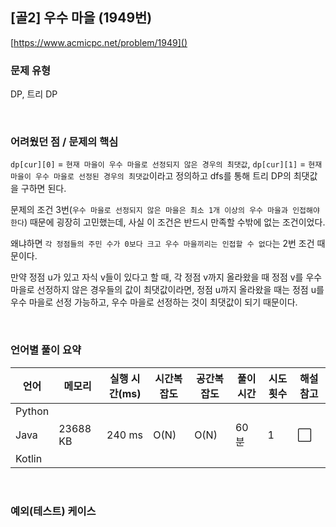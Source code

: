 ## [골2] 우수 마을 (1949번)

[https://www.acmicpc.net/problem/1949]()

### 문제 유형

DP, 트리 DP

<br>

### 어려웠던 점 / 문제의 핵심

`dp[cur][0]` = `현재 마을이 우수 마을로 선정되지 않은 경우의 최댓값`, `dp[cur][1]` = `현재 마을이 우수 마을로 선정된 경우의 최댓값`이라고 정의하고 dfs를 통해 트리 DP의 최댓값을 구하면 된다.

문제의 조건 3번(`우수 마을로 선정되지 않은 마을은 최소 1개 이상의 우수 마을과 인접해야 한다`) 때문에 굉장히 고민했는데, 사실 이 조건은 반드시 만족할 수밖에 없는 조건이었다.

왜냐하면 `각 정점들의 주민 수가 0보다 크고 우수 마을끼리는 인접할 수 없다`는 2번 조건 때문이다.

만약 정점 u가 있고 자식 v들이 있다고 할 때, 각 정점 v까지 올라왔을 때 정점 v를 우수 마을로 선정하지 않은 경우들의 값이 최댓값이라면, 정점 u까지 올라왔을 때는 정점 u를 우수 마을로 선정 가능하고, 우수 마을로 선정하는 것이 최댓값이 되기 때문이다.

<br>

### 언어별 풀이 요약

| 언어   | 메모리   | 실행 시간(ms) | 시간복잡도 | 공간복잡도 | 풀이 시간 | 시도 횟수 | 해설 참고            |
| ------ | -------- | ------------- | ---------- | ---------- | --------- | --------- | -------------------- |
| Python |          |               |            |            |           |           |                      |
| Java   | 23688 KB | 240 ms        | O(N)       | O(N)       | 60 분     | 1         | :white_large_square: |
| Kotlin |          |               |            |            |           |           |                      |

<br>

### 예외(테스트) 케이스

```
```

